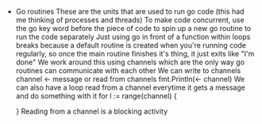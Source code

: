 
- Go routines
  These are the units that are used to run go code (this had me thinking of processes and threads)
  To make code concurrent, use the go key word before the piece of code to spin up a new go routine to run the code separately
  Just using go in front of a function within loops breaks because a default routine is created when you're running code regularly, so once the main routine finishes it's thing, it just exits like "I'm done"
  We work around this using channels which are the only way go routines can communicate with each other
  We can write to channels channel <- message or read from channels fmt.Println(<- channel)
  We can also have a loop read from a channel everytime it gets a message and do something with it
  for l := range(channel) {

  }
  Reading from a channel is a blocking activity